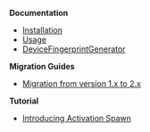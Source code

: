 **Documentation**

- [Installation](./Installation.md)
- [Usage](./Usage.md)
- [DeviceFingerprintGenerator](./Generator.md)

**Migration Guides**

- [Migration from version 1.x to 2.x](./Migration1x2x.md)

**Tutorial**

- [Introducing Activation Spawn](https://developers.wultra.com/tutorials/posts/Introducing-Activation-Spawn/)